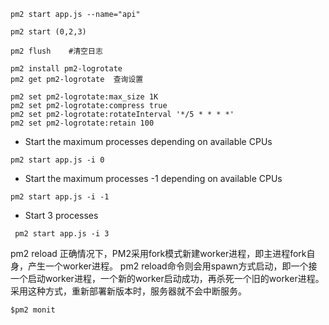  
```shell
pm2 start app.js --name="api"

pm2 start (0,2,3)

pm2 flush    #清空日志
```

```shell
pm2 install pm2-logrotate
pm2 get pm2-logrotate  查询设置

pm2 set pm2-logrotate:max_size 1K 
pm2 set pm2-logrotate:compress true 
pm2 set pm2-logrotate:rotateInterval '*/5 * * * *'
pm2 set pm2-logrotate:retain 100
```
 

- Start the maximum processes depending on available CPUs
 ```
 pm2 start app.js -i 0
 ```
- Start the maximum processes -1 depending on available CPUs
```
pm2 start app.js -i -1
```

- Start 3 processes
```
 pm2 start app.js -i 3
 ```


pm2 reload
正确情况下，PM2采用fork模式新建worker进程，即主进程fork自身，产生一个worker进程。
pm2 reload命令则会用spawn方式启动，即一个接一个启动worker进程，一个新的worker启动成功，再杀死一个旧的worker进程。
采用这种方式，重新部署新版本时，服务器就不会中断服务。




```
$pm2 monit 
```